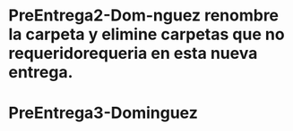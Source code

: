 # PreEntrega2-Dom-nguez renombre la carpeta y elimine carpetas que no requeridorequeria en esta nueva entrega.
# PreEntrega3-Dominguez
